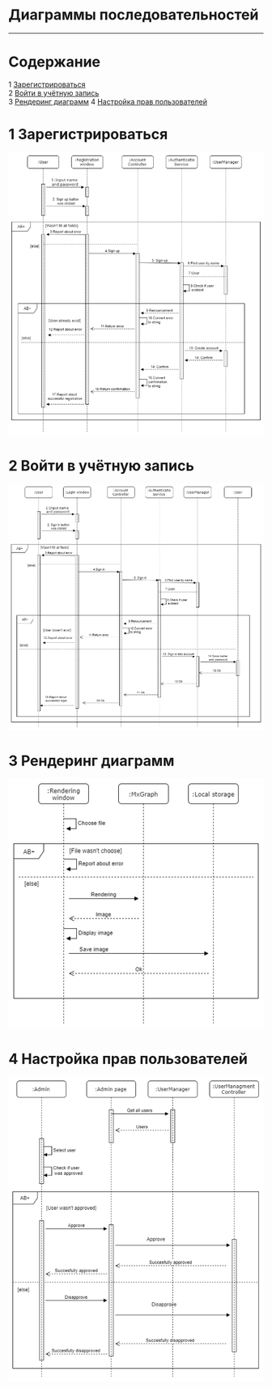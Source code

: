 # Диаграммы последовательностей
---

# Содержание
1 [Зарегистрироваться](#reg)  
2 [Войти в учётную запись](#login)  
3 [Рендеринг диаграмм](#ren)
4 [Настройка прав пользователей](#config)

<a name="reg"/>

# 1 Зарегистрироваться
![Зарегистрироваться](Sequence.Registration.png)

<a name="login"/>

# 2 Войти в учётную запись
![Войти в учётную записть](Sequence.SignIn.png)

<a name="ren"/>

# 3 Рендеринг диаграмм
![Войти в учётную записть](Sequence.Rendering.png)

<a name="config"/>

# 4 Настройка прав пользователей
![Войти в учётную записть](Sequence.UserConfig.png)
